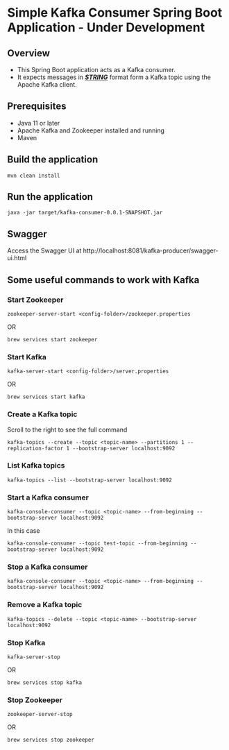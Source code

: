 # Simple Kafka Consumer Spring Boot Application - Under Development

## Overview

* This Spring Boot application acts as a Kafka consumer.
* It expects messages in <u>_**STRING**_</u> format form a Kafka topic using the Apache Kafka client.

## Prerequisites

- Java 11 or later
- Apache Kafka and Zookeeper installed and running
- Maven

## Build the application

```shell
mvn clean install
```

## Run the application

```shell
java -jar target/kafka-consumer-0.0.1-SNAPSHOT.jar
```

## Swagger

Access the Swagger UI at http://localhost:8081/kafka-producer/swagger-ui.html

## Some useful commands to work with Kafka

### Start Zookeeper

```shell
zookeeper-server-start <config-folder>/zookeeper.properties
```

OR

```shell
brew services start zookeeper
```

### Start Kafka

```shell
kafka-server-start <config-folder>/server.properties
```

OR

```shell
brew services start kafka
```

### Create a Kafka topic

Scroll to the right to see the full command

```shell
kafka-topics --create --topic <topic-name> --partitions 1 --replication-factor 1 --bootstrap-server localhost:9092
```

### List Kafka topics

```shell
kafka-topics --list --bootstrap-server localhost:9092
```

### Start a Kafka consumer

```shell
kafka-console-consumer --topic <topic-name> --from-beginning --bootstrap-server localhost:9092
```

In this case

```shell
kafka-console-consumer --topic test-topic --from-beginning --bootstrap-server localhost:9092
```

### Stop a Kafka consumer

```shell
kafka-console-consumer --topic <topic-name> --from-beginning --bootstrap-server localhost:9092
```

### Remove a Kafka topic

```shell
kafka-topics --delete --topic <topic-name> --bootstrap-server localhost:9092
```

### Stop Kafka

```shell
kafka-server-stop
```

OR

```shell
brew services stop kafka
```

### Stop Zookeeper

```shell
zookeeper-server-stop
```

OR

```shell
brew services stop zookeeper
```
